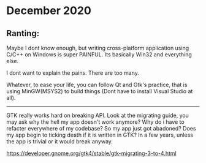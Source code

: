 # December 2020

Ranting:
---
Maybe I dont know enough, but writing cross-platform application using C/C++ on Windows is super PAINFUL. Its basically Win32 and everything else.

I dont want to explain the pains. There are too many.

Whatever, to ease your life, you can follow Qt and Gtk's practice, that is using MinGW(MSYS2) to build things (Dont have to install Visual Studio at all).

 ___
 
GTK really works hard on breaking API. Look at the migrating guide, you may ask why the hell my app doesn't work anymore? Why do i have to refacter everywhere of my codebase? So my app just got abadoned? Does my app begin to ticking death if it is written in GTK? In a few years, unless the app is trivial or it would break anyway.

<https://developer.gnome.org/gtk4/stable/gtk-migrating-3-to-4.html>
